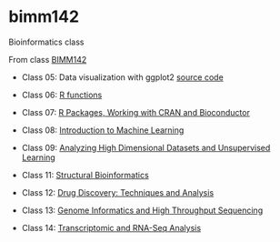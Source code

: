 # bimm142
Bioinformatics class

From class [BIMM142](https://bioboot.github.io/bimm143_S23/)

- Class 05: Data visualization with ggplot2 [source code](https://github.com/Anagha-Pash/bimm142/blob/main/class_5/class05.qmd)

- Class 06: [R functions](https://github.com/Anagha-Pash/bimm142/blob/main/Class_6/Class_6.qmd)

- Class 07: [R Packages, Working with CRAN and Bioconductor](https://github.com/Anagha-Pash/bimm142/blob/main/Class_6/class7/Lab7.qmd)

- Class 08: [Introduction to Machine Learning](https://github.com/Anagha-Pash/bimm142/blob/main/lab8/lab8.qmd)

- Class 09: [Analyzing High Dimensional Datasets and Unsupervised Learning](https://github.com/Anagha-Pash/bimm142/blob/main/class9/class_9.html)

- Class 11: [Structural Bioinformatics]()

- Class 12: [Drug Discovery: Techniques and Analysis](https://github.com/Anagha-Pash/bimm142/blob/main/class%2015/class%2015/lab12.qmd)

- Class 13: [Genome Informatics and High Throughput Sequencing](https://github.com/Anagha-Pash/bimm142/blob/main/13/lab%2013/Class_13.qmd)

- Class 14: [Transcriptomic and RNA-Seq Analysis]()
